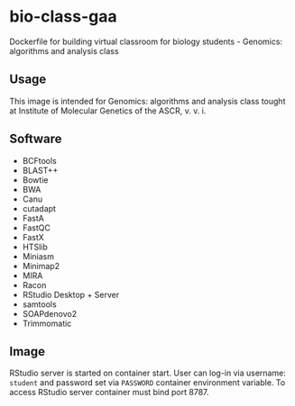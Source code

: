 # bio-class-gaa
Dockerfile for building virtual classroom for biology students - Genomics: algorithms and analysis class

## Usage
This image is intended for Genomics: algorithms and analysis class tought at Institute of Molecular Genetics of the ASCR, v. v. i.

## Software
* BCFtools
* BLAST++
* Bowtie
* BWA
* Canu
* cutadapt
* FastA
* FastQC
* FastX
* HTSlib
* Miniasm
* Minimap2
* MIRA
* Racon
* RStudio Desktop + Server
* samtools
* SOAPdenovo2
* Trimmomatic

## Image
RStudio server is started on container start. User can log-in via username: `student` and password set via `PASSWORD` container environment variable. To access RStudio server container must bind port 8787.
